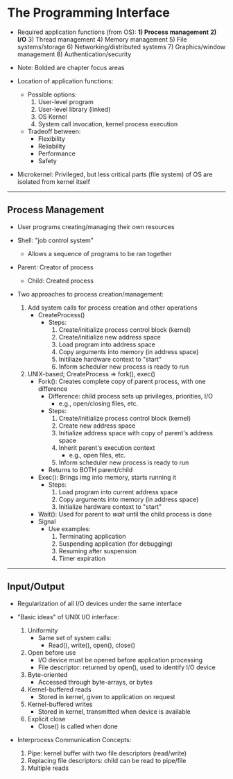 # The Programming Interface
- Required application functions (from OS):
    **1) Process management**
    **2) I/O**
    3) Thread management
    4) Memory management
    5) File systems/storage
    6) Networking/distributed systems
    7) Graphics/window management
    8) Authentication/security
- Note: Bolded are chapter focus areas

- Location of application functions:
    - Possible options:
        1) User-level program
        2) User-level library (linked)
        3) OS Kernel
        4) System call invocation, kernel process execution
    - Tradeoff between:
        - Flexibility 
        - Reliability
        - Performance
        - Safety

- Microkernel: Privileged, but less critical parts (file system) of OS are isolated from kernel itself
---
## Process Management
- User programs creating/managing their own resources

- Shell: "job control system"
    - Allows a sequence of programs to be ran together

- Parent: Creator of process
    - Child: Created process

- Two approaches to process creation/management:
    1) Add system calls for process creation and other operations
        - CreateProcess()
            - Steps:
                1) Create/initialize process control block (kernel)
                2) Create/initialize new address space
                3) Load program into address space 
                4) Copy arguments into memory (in address space)
                5) Initiliaze hardware context to "start"
                6) Inform scheduler new process is ready to run
    2) UNIX-based; CreateProcess => fork(), exec()
        - Fork(): Creates complete copy of parent process, with one difference
            - Difference: child process sets up privileges, priorities, I/O
                - e.g., open/closing files, etc.
            - Steps:
                1) Create/initialize process control block (kernel)
                2) Create new address space
                3) Initialize address space with copy of parent's address space
                4) Inherit parent's execution context
                    - e.g., open files, etc.
                5) Inform scheduler new process is ready to run
            - Returns to BOTH parent/child
        - Exec(): Brings img into memory, starts running it
            - Steps:
                1) Load program into current address space
                2) Copy arguments into memory (in address space)
                3) Initialize hardware context to "start"
        - Wait(): Used for parent to *wait* until the child process is done
        - Signal
            - Use examples:
                1) Terminating application
                2) Suspending application (for debugging)
                3) Resuming after suspension
                4) Timer expiration
---
## Input/Output
- Regularization of all I/O devices under the same interface

- "Basic ideas" of UNIX I/O interface:
    1) Uniformity
        - Same set of system calls:
            - Read(), write(), open(), close()
    2) Open before use
        - I/O device must be opened before application processing
        - File descriptor: returned by open(), used to identify I/O device
    3) Byte-oriented
        - Accessed through byte-arrays, or bytes
    4) Kernel-buffered reads
        - Stored in kernel, given to application on request
    5) Kernel-buffered writes
        - Stored in kernel, transmitted when device is available
    6) Explicit close
        - Close() is called when done

- Interprocess Communication Concepts:
    1) Pipe: kernel buffer with two file descriptors (read/write)
    2) Replacing file descriptors: child can be read to pipe/file
    3) Multiple reads

